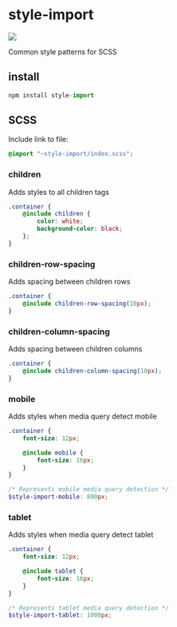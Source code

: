 # style-import

<a href="https://www.npmjs.com/package/style-import">
    <img src="https://nodei.co/npm/style-import.png?mini=true">
</a>

Common style patterns for SCSS

## install

```js
npm install style-import
```

## SCSS

Include link to file:

```scss
@import "~style-import/index.scss";
```

### children

Adds styles to all children tags

```scss
.container {
    @include children {
        color: white;
        background-color: black;
    };
}
```

### children-row-spacing

Adds spacing between children rows

```scss
.container {
    @include children-row-spacing(10px);
}
```
### children-column-spacing

Adds spacing between children columns

```scss
.container {
    @include children-column-spacing(10px);
}
```

### mobile

Adds styles when media query detect mobile

```scss
.container {
    font-size: 12px;

    @include mobile {
        font-size: 16px;
    }
}
```

```scss
/* Represents mobile media query detection */
$style-import-mobile: 800px;
```

### tablet

Adds styles when media query detect tablet

```scss
.container {
    font-size: 12px;

    @include tablet {
        font-size: 16px;
    }
}
```

```scss
/* Represents tablet media query detection */
$style-import-tablet: 1000px;
```

